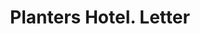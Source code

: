 ---
doi: 10.7916/D81C37WT
date_other: '1890'
date_other_textual: 1890-1899
form: correspondence
genre:
- Letters (correspondence)
name:
- Planters Hotel
object_in_context_url: https://biggert.cul.columbia.edu/items/view/ave_biggert_00719
subject_hierarchical_geographic:
- St. Louis, Missouri, United States
subject_name:
- Planters Hotel
title: Planters Hotel. Letter
sort_title: Planters Hotel. Letter
call_number: ave_biggert_00719
coordinates:
- 38.62722222222222,-90.19777777777779
pid: ave_biggert_00719
identifiers: ave_biggert_00719
thumbnail: https://derivativo-2.library.columbia.edu/iiif/2/ldpd:345583/full/!256,256/0/native.jpg
permalink: "/items/ave_biggert_00719/"
layout: iiif-image-page
---